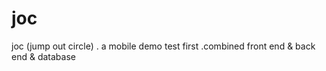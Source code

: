 # joc
joc (jump out circle) . a mobile demo test first .combined front end &amp; back end &amp; database

